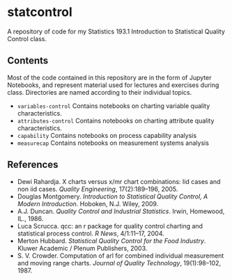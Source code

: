 # statcontrol
A repository of code for my Statistics 193.1 Introduction to Statistical Quality Control class.

## Contents

Most of the code contained in this repository are in the form of Jupyter Notebooks, and represent material used for lectures and exercises during class. Directories are named according to their individual topics.

- `variables-control` Contains notebooks on charting variable quality characteristics.
- `attributes-control` Contains notebooks on charting attribute quality characteristics.
- `capability` Contains notebooks on process capability analysis
- `measurecap` Contains notebooks on measurement systems analysis

## References
- Dewi Rahardja. X charts versus x/mr chart combinations: Iid cases and non iid cases. *Quality Engineering*, 17(2):189–196, 2005.
- Douglas Montgomery. *Introduction to Statistical Quality Control, A Modern Introduction*. Hoboken, N.J. Wiley, 2009.
- A.J. Duncan. *Quality Control and Industrial Statistics*. Irwin, Homewood, IL., 1986.
- Luca Scrucca. qcc: an r package for quality control charting and statistical process control. *R News*, 4/1:11–17, 2004.
- Merton Hubbard. *Statistical Quality Control for the Food Industry*. Kluwer Academic / Plenum Publishers, 2003.
- S. V. Crowder. Computation of arl for combined individual measurement and moving range charts. *Journal of Quality Technology*, 19(1):98–102, 1987.
